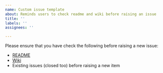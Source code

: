 ```yaml
---
name: Custom issue template
about: Reminds users to check readme and wiki before raising an issue
title: ''
labels: ''
assignees: ''

---
```


Please ensure that you have check the following before raising a new issue:

* [README](https://github.com/cancerit/cgpPindel/blob/dev/README.md)
* [Wiki](https://github.com/cancerit/cgpPindel/wiki)
* Existing issues (closed too) before raising a new item
